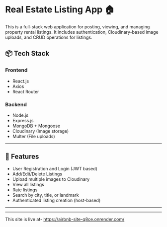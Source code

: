 # Real Estate Listing App 🏠

This is a full-stack web application for posting, viewing, and managing property rental listings. It includes authentication, Cloudinary-based image uploads, and CRUD operations for listings.

## 📦 Tech Stack

### Frontend
- React.js
- Axios
- React Router

### Backend
- Node.js
- Express.js
- MongoDB + Mongoose
- Cloudinary (Image storage)
- Multer (File uploads)

---

## 🚀 Features

- User Registration and Login (JWT based)
- Add/Edit/Delete Listings
- Upload multiple images to Cloudinary
- View all listings
- Rate listings
- Search by city, title, or landmark
- Authenticated listing creation (host-based)

---


---


This site is live at- https://airbnb-site-q8ce.onrender.com/



